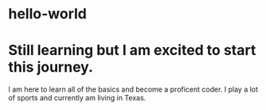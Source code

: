 # hello-world

Still learning but I am excited to start this journey. 
=======
I am here to learn all of the basics and become a proficent coder. 
I play a lot of sports and currently am living in Texas. 


